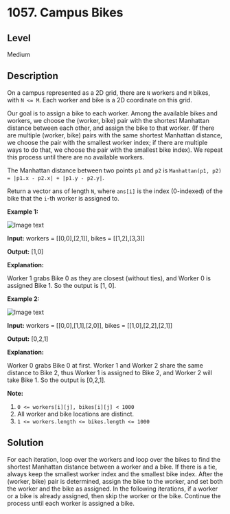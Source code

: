 # 1057. Campus Bikes
## Level
Medium

## Description
On a campus represented as a 2D grid, there are `N` workers and `M` bikes, with `N <= M`. Each worker and bike is a 2D coordinate on this grid.

Our goal is to assign a bike to each worker. Among the available bikes and workers, we choose the (worker, bike) pair with the shortest Manhattan distance between each other, and assign the bike to that worker. (If there are multiple (worker, bike) pairs with the same shortest Manhattan distance, we choose the pair with the smallest worker index; if there are multiple ways to do that, we choose the pair with the smallest bike index). We repeat this process until there are no available workers.

The Manhattan distance between two points `p1` and `p2` is `Manhattan(p1, p2) = |p1.x - p2.x| + |p1.y - p2.y|`.

Return a vector ans of length `N`, where `ans[i]` is the index (0-indexed) of the bike that the `i`-th worker is assigned to.

**Example 1:**

![Image text](https://assets.leetcode.com/uploads/2019/03/06/1261_example_1_v2.png)

**Input:** workers = [[0,0],[2,1]], bikes = [[1,2],[3,3]]

**Output:** [1,0]

**Explanation:**

Worker 1 grabs Bike 0 as they are closest (without ties), and Worker 0 is assigned Bike 1. So the output is [1, 0].

**Example 2:**

![Image text](https://assets.leetcode.com/uploads/2019/03/06/1261_example_2_v2.png)

**Input:** workers = [[0,0],[1,1],[2,0]], bikes = [[1,0],[2,2],[2,1]]

**Output:** [0,2,1]

**Explanation:**

Worker 0 grabs Bike 0 at first. Worker 1 and Worker 2 share the same distance to Bike 2, thus Worker 1 is assigned to Bike 2, and Worker 2 will take Bike 1. So the output is [0,2,1].

**Note:**

1. `0 <= workers[i][j], bikes[i][j] < 1000`
2. All worker and bike locations are distinct.
3. `1 <= workers.length <= bikes.length <= 1000`

## Solution
For each iteration, loop over the workers and loop over the bikes to find the shortest Manhattan distance between a worker and a bike. If there is a tie, always keep the smallest worker index and the smallest bike index. After the (worker, bike) pair is determined, assign the bike to the worker, and set both the worker and the bike as assigned. In the following iterations, if a worker or a bike is already assigned, then skip the worker or the bike. Continue the process until each worker is assigned a bike.

